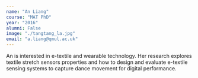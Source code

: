 ```yaml
---
name: "An Liang"
course: "MAT PhD"
year: "2016"
alumni: False
image: "./tangtang_la.jpg"
email: "a.liang@qmul.ac.uk"
---
```

An is interested in e-textile and wearable technology. Her research explores textile stretch sensors properties and how to design and evaluate e-textile sensing systems to capture dance movement for digital performance.